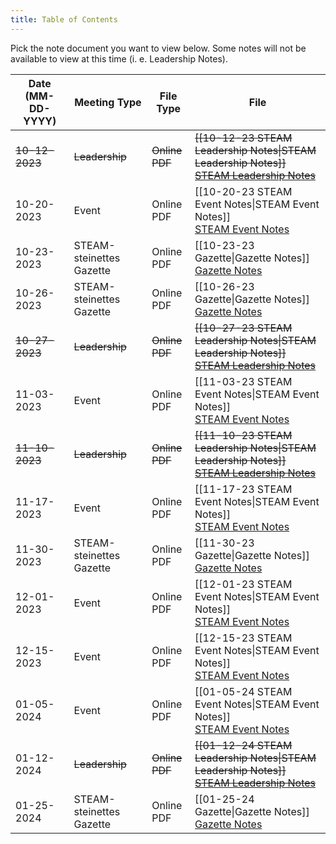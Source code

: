 ```yaml
---
title: Table of Contents
---
```

Pick the note document you want to view below. Some notes will not be available to view at this time (i. e. Leadership Notes).

| Date (MM-DD-YYYY) | Meeting Type             | File Type               | File                                                                                                                                                                                      |
| ----------------- | ------------------------ | ----------------------- | ----------------------------------------------------------------------------------------------------------------------------------------------------------------------------------------- |
| ~~10-12-2023~~    | ~~Leadership~~           | ~~Online~~ <br> ~~PDF~~ | ~~[[10-12-23 STEAM Leadership Notes\|STEAM Leadership Notes]]~~ <br> ~~<a href="">STEAM Leadership Notes</a>~~                                                                            |
| 10-20-2023        | Event                    | Online <br> PDF         | [[10-20-23 STEAM Event Notes\|STEAM Event Notes]] <br> <a href="https://www.mediafire.com/file/bxqw674syi6lwcu/10-20-23_STEAM_Event_Notes.pdf/file" target="_blank">STEAM Event Notes</a> |
| 10-23-2023        | STEAM-steinettes Gazette | Online <br> PDF         | [[10-23-23 Gazette\|Gazette Notes]] <br> <a href="https://www.mediafire.com/file/hob1jo5xaakehu9/10-23-23_Gazette.pdf/file" target="_blank">Gazette Notes</a>                             |
| 10-26-2023        | STEAM-steinettes Gazette | Online <br> PDF         | [[10-26-23 Gazette\|Gazette Notes]] <br> <a href="https://www.mediafire.com/file/rgdbugojs1ats1w/10-26-23_Gazette.pdf/file" target="_blank">Gazette Notes</a>                             |
| ~~10-27-2023~~    | ~~Leadership~~           | ~~Online~~ <br> ~~PDF~~ | ~~[[10-27-23 STEAM Leadership Notes\|STEAM Leadership Notes]]~~ <br> ~~<a href="">STEAM Leadership Notes</a>~~                                                                            |
| 11-03-2023        | Event                    | Online <br> PDF         | [[11-03-23 STEAM Event Notes\|STEAM Event Notes]] <br> <a href="https://www.mediafire.com/file/7uvbv20q4avoduc/11-03-23_STEAM_Event_Notes.pdf/file" target="_blank">STEAM Event Notes</a> |
| ~~11-10-2023~~    | ~~Leadership~~           | ~~Online~~ <br> ~~PDF~~ | ~~[[11-10-23 STEAM Leadership Notes\|STEAM Leadership Notes]]~~ <br> ~~<a href="">STEAM Leadership Notes</a>~~                                                                            |
| 11-17-2023        | Event                    | Online <br> PDF         | [[11-17-23 STEAM Event Notes\|STEAM Event Notes]] <br> <a href="https://www.mediafire.com/file/83hqs12yl0iwt9e/11-17-23_STEAM_Event_Notes.pdf/file" target="_blank">STEAM Event Notes</a> |
| 11-30-2023        | STEAM-steinettes Gazette | Online <br> PDF         | [[11-30-23 Gazette\|Gazette Notes]] <br> <a href="https://www.mediafire.com/file/e18doc3ipslw3cx/11-30-23_Gazette.pdf/file" target="_blank">Gazette Notes</a>                             |
| 12-01-2023        | Event                    | Online <br> PDF         | [[12-01-23 STEAM Event Notes\|STEAM Event Notes]] <br> <a href="https://www.mediafire.com/file/yw5njwe23ugmuak/12-01-23_STEAM_Event_Notes.pdf/file" target="_blank">STEAM Event Notes</a> |
| 12-15-2023        | Event                    | Online <br> PDF         | [[12-15-23 STEAM Event Notes\|STEAM Event Notes]] <br> <a href="https://www.mediafire.com/file/n327isrobvtaolb/12-15-23_STEAM_Event_Notes.pdf/file" target="_blank">STEAM Event Notes</a> |
| 01-05-2024        | Event                    | Online <br> PDF         | [[01-05-24 STEAM Event Notes\|STEAM Event Notes]] <br> <a href="https://www.mediafire.com/file/la4k0f18jfq8ph5/01-05-24_STEAM_Event_Notes.pdf/file" target="_blank">STEAM Event Notes</a> |
| 01-12-2024        | ~~Leadership~~           | ~~Online~~ <br> ~~PDF~~ | ~~[[01-12-24 STEAM Leadership Notes\|STEAM Leadership Notes]]~~ <br> ~~<a href="">STEAM Leadership Notes</a>~~                                                                            |
| 01-25-2024        | STEAM-steinettes Gazette | Online <br> PDF         | [[01-25-24 Gazette\|Gazette Notes]] <br> <a href="https://www.mediafire.com/file/sxysmg12o3kea9c/01-25-24_Gazette.pdf/file" target="_blank">Gazette Notes</a>                             |
